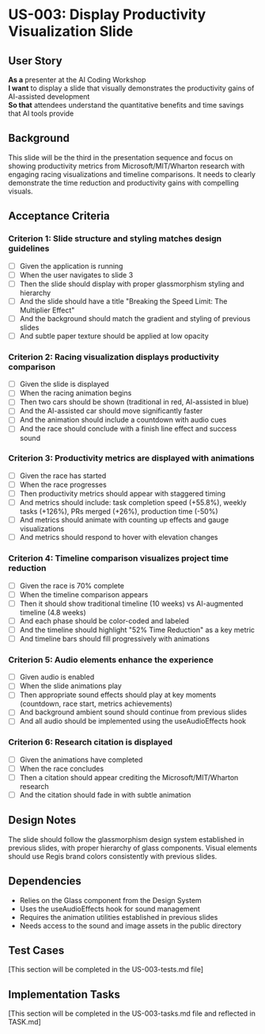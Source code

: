 # US-003: Display Productivity Visualization Slide

## User Story
**As a** presenter at the AI Coding Workshop  
**I want** to display a slide that visually demonstrates the productivity gains of AI-assisted development  
**So that** attendees understand the quantitative benefits and time savings that AI tools provide

## Background
This slide will be the third in the presentation sequence and focus on showing productivity metrics from Microsoft/MIT/Wharton research with engaging racing visualizations and timeline comparisons. It needs to clearly demonstrate the time reduction and productivity gains with compelling visuals.

## Acceptance Criteria

### Criterion 1: Slide structure and styling matches design guidelines
- [ ] Given the application is running
- [ ] When the user navigates to slide 3
- [ ] Then the slide should display with proper glassmorphism styling and hierarchy
- [ ] And the slide should have a title "Breaking the Speed Limit: The Multiplier Effect"
- [ ] And the background should match the gradient and styling of previous slides
- [ ] And subtle paper texture should be applied at low opacity

### Criterion 2: Racing visualization displays productivity comparison
- [ ] Given the slide is displayed
- [ ] When the racing animation begins
- [ ] Then two cars should be shown (traditional in red, AI-assisted in blue) 
- [ ] And the AI-assisted car should move significantly faster
- [ ] And the animation should include a countdown with audio cues
- [ ] And the race should conclude with a finish line effect and success sound

### Criterion 3: Productivity metrics are displayed with animations
- [ ] Given the race has started
- [ ] When the race progresses
- [ ] Then productivity metrics should appear with staggered timing
- [ ] And metrics should include: task completion speed (+55.8%), weekly tasks (+126%), PRs merged (+26%), production time (-50%)
- [ ] And metrics should animate with counting up effects and gauge visualizations
- [ ] And metrics should respond to hover with elevation changes

### Criterion 4: Timeline comparison visualizes project time reduction
- [ ] Given the race is 70% complete
- [ ] When the timeline comparison appears
- [ ] Then it should show traditional timeline (10 weeks) vs AI-augmented timeline (4.8 weeks)
- [ ] And each phase should be color-coded and labeled
- [ ] And the timeline should highlight "52% Time Reduction" as a key metric
- [ ] And timeline bars should fill progressively with animations

### Criterion 5: Audio elements enhance the experience
- [ ] Given audio is enabled
- [ ] When the slide animations play
- [ ] Then appropriate sound effects should play at key moments (countdown, race start, metrics achievements)
- [ ] And background ambient sound should continue from previous slides
- [ ] And all audio should be implemented using the useAudioEffects hook

### Criterion 6: Research citation is displayed
- [ ] Given the animations have completed
- [ ] When the race concludes
- [ ] Then a citation should appear crediting the Microsoft/MIT/Wharton research
- [ ] And the citation should fade in with subtle animation

## Design Notes
The slide should follow the glassmorphism design system established in previous slides, with proper hierarchy of glass components. Visual elements should use Regis brand colors consistently with previous slides.

## Dependencies
- Relies on the Glass component from the Design System
- Uses the useAudioEffects hook for sound management
- Requires the animation utilities established in previous slides
- Needs access to the sound and image assets in the public directory

## Test Cases
[This section will be completed in the US-003-tests.md file]

## Implementation Tasks
[This section will be completed in the US-003-tasks.md file and reflected in TASK.md] 